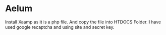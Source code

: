 # Aelum

Install Xaamp as it is a php file.
And copy the file into HTDOCS Folder.
I have used google recaptcha and using site and secret key.
